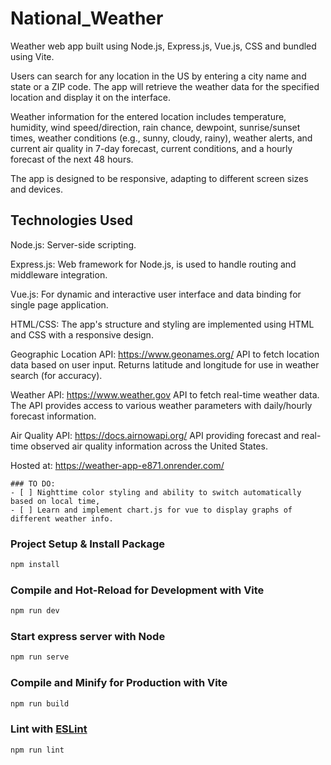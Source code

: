 # National_Weather

Weather web app built using Node.js, Express.js, Vue.js, CSS and bundled using Vite.

Users can search for any location in the US by entering a city name and state or a ZIP code. The app will retrieve the weather data for the specified location and display it on the interface.

Weather information for the entered location includes temperature, humidity, wind speed/direction, rain chance, dewpoint, sunrise/sunset times, weather conditions (e.g., sunny, cloudy, rainy), weather alerts, and current air quality in 7-day forecast, current conditions, and a hourly forecast of the next 48 hours.

The app is designed to be responsive, adapting to different screen sizes and devices.

## Technologies Used

Node.js: Server-side scripting.

Express.js: Web framework for Node.js, is used to handle routing and middleware integration.

Vue.js: For dynamic and interactive user interface and data binding for single page application.

HTML/CSS: The app's structure and styling are implemented using HTML and CSS with a responsive design.

Geographic Location API: https://www.geonames.org/ API to fetch location data based on user input. Returns latitude and longitude for use in weather search (for accuracy).

Weather API: https://www.weather.gov API to fetch real-time weather data. The API provides access to various weather parameters with daily/hourly forecast information.

Air Quality API: https://docs.airnowapi.org/ API providing forecast and real-time observed air quality information across the United States.

Hosted at: https://weather-app-e871.onrender.com/ 

```[tasklist]
### TO DO: 
- [ ] Nighttime color styling and ability to switch automatically based on local time,
- [ ] Learn and implement chart.js for vue to display graphs of different weather info.
```

### Project Setup & Install Package

```sh
npm install
```

### Compile and Hot-Reload for Development with Vite

```sh
npm run dev
```

### Start express server with Node

```sh
npm run serve
```

### Compile and Minify for Production with Vite

```sh
npm run build
```

### Lint with [ESLint](https://eslint.org/)

```sh
npm run lint
```